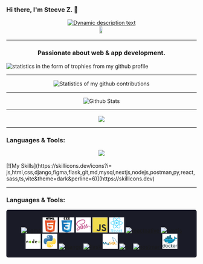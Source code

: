 ### Hi there, I'm Steeve Z. 👋
<section align="center">
  <a href="#"><img width="650px" src="https://readme-typing-svg.herokuapp.com?font=Ubuntu&color=58a6ff&size=22&center=true&lines=Hello,+World+🌎;Welcome+to+my+GitHub+profile+😇;Happy+to+see+you+here+😀;Feel+free+to+look+around+😌;Reach+me+out+if+you+need+me+🤗;Have+a+great+day+😊" alt="Dynamic description text"></a>
</section>
<section align="center">
    <img src="https://komarev.com/ghpvc/?username=steeve0403&style=flat-square&color=yellow" alt="" width="12%" height="15%"/>
    <img src="https://img.shields.io/github/stars/steeve0403?style=plastic" alt="" width="8%"/>
</section>
<hr>
<h3 align="center">Passionate about web & app development.</h3>
<section>
    <img src="https://github-profile-trophy.vercel.app/?username=steeve0403&theme=tokyonight&no-frame=true&margin-w=15" alt="statistics in the form of trophies from my github profile">
</section>
<hr>
<section align='center'>
    <img src="https://github-readme-streak-stats.herokuapp.com/?user=steeve0403&theme=tokyonight" alt="Statistics of my github contributions" />
</section>
<hr>
<section align='center'>
  <img src="https://github-readme-stats.vercel.app/api?username=steeve0403&show_icons=true&theme=tokyonight&count_private=true" alt="Github Stats"/>
</section>
<hr>
<section align='center'>
    <img align='center' src='https://github-readme-stats.vercel.app/api/top-langs/?username=steeve0403&theme=tokyonight&hide=TSQL&layout=compact&langs_count=20'/>
</section>
<hr>
<h3 align="left">Languages & Tools:</h3>
<p align="center">
  <a href="https://skillicons.dev">
    <img src="https://skillicons.dev/icons?i=js,html,css,django,figma,flask,git,md,mysql,nextjs,nodejs,postman,py,react,sass,ts,vite&theme=dark" />
  </a>
</p>
[![My Skills](https://skillicons.dev/icons?i= js,html,css,django,figma,flask,git,md,mysql,nextjs,nodejs,postman,py,react,sass,ts,vite&theme=dark&perline=6)](https://skillicons.dev)
<hr>
<h3 align="left">Languages & Tools:</h3>
    <p align="center" style="background-color:#1A1B27; padding:20px; border-radius:5px"> 
        <a href="https://www.figma.com/" target="_blank" rel="noreferrer"> <img src="https://www.vectorlogo.zone/logos/figma/figma-icon.svg" alt="figma" width="40" height="40"/></a>
        <a href="https://www.w3.org/html/" target="_blank" rel="noreferrer"> <img src="https://raw.githubusercontent.com/devicons/devicon/master/icons/html5/html5-original-wordmark.svg" alt="html5" width="40" height="40"/></a>
        <a href="https://www.w3schools.com/css/" target="_blank" rel="noreferrer"> <img src="https://raw.githubusercontent.com/devicons/devicon/master/icons/css3/css3-original-wordmark.svg" alt="css3" width="40" height="40"/></a>
        <a href="https://sass-lang.com" target="_blank" rel="noreferrer"> <img src="https://raw.githubusercontent.com/devicons/devicon/master/icons/sass/sass-original.svg" alt="sass" width="40" height="40"/></a>
        <a href="https://developer.mozilla.org/en-US/docs/Web/JavaScript" target="_blank" rel="noreferrer"> <img src="https://raw.githubusercontent.com/devicons/devicon/master/icons/javascript/javascript-original.svg" alt="javascript" width="40" height="40"/> </a> 
        <a href="https://reactjs.org/" target="_blank" rel="noreferrer"> <img src="https://raw.githubusercontent.com/devicons/devicon/master/icons/react/react-original-wordmark.svg" alt="react" width="40" height="40"/> </a> 
        <a href="https://reactnative.dev/" target="_blank" rel="noreferrer"> <img src="https://reactnative.dev/img/header_logo.svg" alt="reactnative" width="40" height="40"/> </a> 
        <a  href="https://nextjs.org/" target="_blank" rel="noreferrer"> <img src="https://cdn.worldvectorlogo.com/logos/nextjs-2.svg" alt="nextjs" width="40" height="40"/> </a> 
        <a href="https://nodejs.org" target="_blank" rel="noreferrer"> <img src="https://raw.githubusercontent.com/devicons/devicon/master/icons/nodejs/nodejs-original-wordmark.svg" alt="nodejs" width="40" height="40"/> </a>
        <a href="https://www.python.org" target="_blank" rel="noreferrer"> <img src="https://raw.githubusercontent.com/devicons/devicon/master/icons/python/python-original.svg" alt="python" width="40" height="40"/> </a>
        <a href="https://www.djangoproject.com/" target="_blank" rel="noreferrer"> <img src="https://cdn.worldvectorlogo.com/logos/django.svg" alt="django" width="40" height="40"/></a>
        <a href="https://flask.palletsprojects.com/" target="_blank" rel="noreferrer"> <img src="https://www.vectorlogo.zone/logos/pocoo_flask/pocoo_flask-icon.svg" alt="flask" width="40" height="40"/></a>
        <a href="https://www.mysql.com/" target="_blank" rel="noreferrer"> <img src="https://raw.githubusercontent.com/devicons/devicon/master/icons/mysql/mysql-original-wordmark.svg" alt="mysql" width="40" height="40"/> </a>
        <a href="https://git-scm.com/" target="_blank" rel="noreferrer"> <img src="https://www.vectorlogo.zone/logos/git-scm/git-scm-icon.svg" alt="git" width="40" height="40"/></a>
        <a href="https://postman.com" target="_blank" rel="noreferrer"> <img src="https://www.vectorlogo.zone/logos/getpostman/getpostman-icon.svg" alt="postman" width="40" height="40"/> </a>
        <a href="https://www.docker.com/" target="_blank" rel="noreferrer"> <img src="https://raw.githubusercontent.com/devicons/devicon/master/icons/docker/docker-original-wordmark.svg" alt="docker" width="40" height="40"/></a>
    </p>
